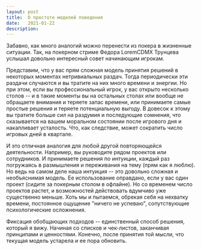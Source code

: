 ```yaml
---
layout: post
title:  О простоте моделей поведения
date:   2021-01-22
description: 
---
```


Забавно, как много аналогий можно перенести из покера в жизненные ситуации.
Так, на покерном стриме Федора LoremCDMX Трунцева услышал довольно интересный совет начинающим игрокам.

Представим, что у вас прям сложная модель принятия решений в некоторых моментах нетривиальных раздач.
Тогда периодически эти раздачи случаются и вы тратите на них много времени и энергии.
Но при этом, если вы профессиональный игрок, у вас открыто несколько столов -- 
и в такие моменты вы на остальных столах или вообще не обращаете внимания и теряете запас времени,
или принимаете самые простые решения и теряете потенциальную выгоду.
В довесок к этому вы тратите больше сил на раздумия и последующие сомнения,
что сказывается на вашем моральном состоянии после игрового дня и накапливает усталость.
Что, как следствие, может сократить число игровых дней в квартале.

И это отличная аналогия для любой другой повторяющейся деятельности. 
Например, вы руководите рядом проектов или сотрудников.
И принимаете решения по интуиции, каждый раз погружаясь в размышления и переживания на тему (прям как я люблю).
Но ведь на самом деле наша интуиция -- это довольно сложная и необъяснимая модель.
Ее использование оправдано, если у вас один проект (сидите за покерным столом в офлайне).
Но со временем число проектов растет, и возможностей действовать вдумчиво уже существенно меньше.
Хоть мы и пытаемся, обрекая себя на нехватку времени, постоянное ощущение "ничего не успеваю",
сопутствующие психологические осложнения.
 
Фиксация обобщающих подходов -- единственный способ решения, который я вижу.
Начиная со списков и чек-листов, заканчивая принципами и ценностями.
Конечно, после принятия той мысли, что текущая модель устарела и ее пора обновить.
